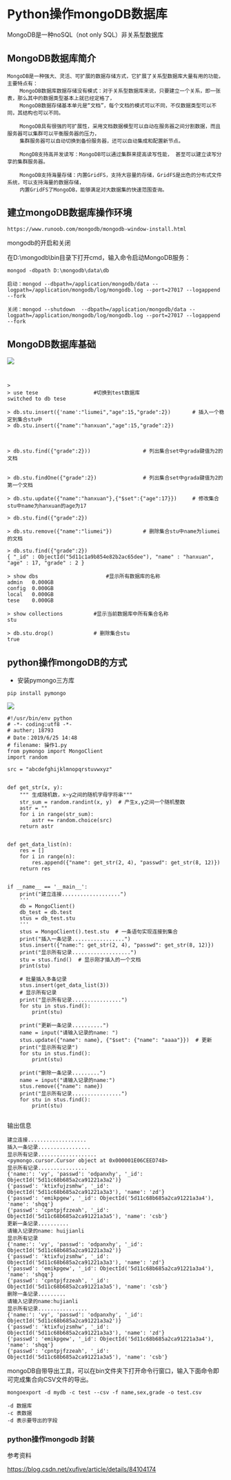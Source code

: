 # Python操作mongoDB数据库

MongoDB是一种noSQL（not only SQL）非关系型数据库

## MongoDB数据库简介

    MongoDB是一种强大、灵活、可扩展的数据存储方式，它扩展了关系型数据库大量有用的功能，主要特点有：
        MongoDB数据库数据存储没有模式：对于关系型数据库来说，只要建立一个关系，即一张表，那么其中的数据类型基本上就已经定格了，
        MongoDB数据存储基本单元是“文档”，每个文档的模式可以不同，不仅数据类型可以不同，其结构也可以不同。
        
        MongoDB具有很强的可扩展性，采用文档数据模型可以自动在服务器之间分割数据，而且服务器可以集群可以平衡服务器的压力，
        集群服务器可以自动切换到备份服务器，还可以自动集成和配置新节点。
        
        MongDB支持高并发读写：MongoDB可以通过集群来提高读写性能， 甚至可以建立读写分享的集群服务器。
        
        MongoDB支持海量存储：内置GridFS，支持大容量的存储，GridFS是出色的分布式文件系统，可以支持海量的数据存储，
        内置GridFS了MongoDB，能够满足对大数据集的快速范围查询。
        
## 建立mongoDB数据库操作环境

`https://www.runoob.com/mongodb/mongodb-window-install.html`


mongodb的开启和关闭

在D:\mongodb\bin目录下打开cmd，输入命令启动MongoDB服务：
```
mongod -dbpath D:\mongodb\data\db
```

``` 
启动：mongod --dbpath=/application/mongodb/data --logpath=/application/mongodb/log/mongodb.log --port=27017 --logappend --fork

关闭：mongod --shutdown  --dbpath=/application/mongodb/data --logpath=/application/mongodb/log/mongodb.log --port=27017 --logappend --fork
```


## MongoDB数据库基础

![](../../_static/python-mongoDB0002.png)


``` 


>
> use tese                  #切换到test数据库 
switched to db tese

> db.stu.insert({'name':"liumei","age":15,"grade":2})       # 插入一个稳定到集合stu中
> db.stu.insert({"name":"hanxuan","age":15,"grade":2})       



> db.stu.find({"grade":2}))                 # 列出集合set中grada键值为2的文档


> db.stu.findOne({"grade":2})               # 列出集合set中grada键值为2的第一个文档

> db.stu.update({"name":"hanxuan"},{"$set":{"age":17}})     # 修改集合stu中name为hanxuan的age为17

> db.stu.find({"grade":2})

> db.stu.remove({"name":"liumei"})          # 删除集合stu中name为liumei的文档

> db.stu.find({"grade":2})
{ "_id" : ObjectId("5d11c1a9b854e82b2ac65dee"), "name" : "hanxuan", "age" : 17, "grade" : 2 }

> show dbs                      #显示所有数据库的名称
admin   0.000GB
config  0.000GB
local   0.000GB
tese    0.000GB

> show collections          #显示当前数据库中所有集合名称
stu

> db.stu.drop()             # 删除集合stu
true
```


## python操作mongoDB的方式
* 安装pymongo三方库
```
pip install pymongo
```

![](../../_static/python-mongo0002.png)

``` 
#!/usr/bin/env python
# -*- coding:utf8 -*-
# auther; 18793
# Date：2019/6/25 14:48
# filename: 操作1.py
from pymongo import MongoClient
import random

src = "abcdefghijklmnopqrstuvwxyz"


def get_str(x, y):
    """ 生成随机数，x~y之间的随机字母字符串"""
    str_sum = random.randint(x, y)  # 产生x,y之间一个随机整数
    astr = ""
    for i in range(str_sum):
        astr += random.choice(src)
    return astr


def get_data_list(n):
    res = []
    for i in range(n):
        res.append({"name": get_str(2, 4), "passwd": get_str(8, 12)})
    return res


if __name__ == '__main__':
    print("建立连接...................")
    '''
    db = MongoClient()
    db_test = db.test
    stus = db_test.stu
    '''
    stus = MongoClient().test.stu  # 一条语句实现连接到集合
    print("插入一条记录.................")
    stus.insert({"name:": get_str(2, 4), "passwd": get_str(8, 12)})
    print("显示所有记录...................")
    stu = stus.find()  # 显示刚才插入的一个文档
    print(stu)

    # 批量插入多条记录
    stus.insert(get_data_list(3))
    # 显示所有记录
    print("显示所有记录................")
    for stu in stus.find():
        print(stu)

    print("更新一条记录..........")
    name = input("请输入记录的name: ")
    stus.update({"name": name}, {"$set": {"name": "aaaa"}})  # 更新
    print("显示所有记录")
    for stu in stus.find():
        print(stu)

    print("删除一条记录.........")
    name = input("请输入记录的name:")
    stus.remove({"name": name})
    print("显示所有记录................")
    for stu in stus.find():
        print(stu)


```

输出信息
``` 
建立连接...................
插入一条记录.................
显示所有记录...................
<pymongo.cursor.Cursor object at 0x000001E06CEED748>
显示所有记录................
{'name:': 'vy', 'passwd': 'odpanxhy', '_id': ObjectId('5d11c68b685a2ca91221a3a2')}
{'passwd': 'ktixfujzsmhw', '_id': ObjectId('5d11c68b685a2ca91221a3a3'), 'name': 'zd'}
{'passwd': 'emikpgew', '_id': ObjectId('5d11c68b685a2ca91221a3a4'), 'name': 'shqq'}
{'passwd': 'cpntpjfzzeah', '_id': ObjectId('5d11c68b685a2ca91221a3a5'), 'name': 'csb'}
更新一条记录..........
请输入记录的name: huijianli
显示所有记录
{'name:': 'vy', 'passwd': 'odpanxhy', '_id': ObjectId('5d11c68b685a2ca91221a3a2')}
{'passwd': 'ktixfujzsmhw', '_id': ObjectId('5d11c68b685a2ca91221a3a3'), 'name': 'zd'}
{'passwd': 'emikpgew', '_id': ObjectId('5d11c68b685a2ca91221a3a4'), 'name': 'shqq'}
{'passwd': 'cpntpjfzzeah', '_id': ObjectId('5d11c68b685a2ca91221a3a5'), 'name': 'csb'}
删除一条记录.........
请输入记录的name:hujianli
显示所有记录................
{'name:': 'vy', 'passwd': 'odpanxhy', '_id': ObjectId('5d11c68b685a2ca91221a3a2')}
{'passwd': 'ktixfujzsmhw', '_id': ObjectId('5d11c68b685a2ca91221a3a3'), 'name': 'zd'}
{'passwd': 'emikpgew', '_id': ObjectId('5d11c68b685a2ca91221a3a4'), 'name': 'shqq'}
{'passwd': 'cpntpjfzzeah', '_id': ObjectId('5d11c68b685a2ca91221a3a5'), 'name': 'csb'}
```

mongoDB自带导出工具，可以在bin文件夹下打开命令行窗口，输入下面命令即可完成集合向CSV文件的导出。
``` 
mongoexport -d mydb -c test --csv -f name,sex,grade -o test.csv

-d 数据库
-c 表数据
-d 表示要导出的字段
```


### python操作mongodb 封装

参考资料

https://blog.csdn.net/xufive/article/details/84104174